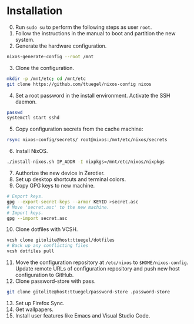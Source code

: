 # Installation

0.  Run `sudo su` to perform the following steps as user `root`.
1.  Follow the instructions in the manual to boot and partition the new system.
2.  Generate the hardware configuration.

```.sh
nixos-generate-config --root /mnt
```

3.  Clone the configuration.

```.sh
mkdir -p /mnt/etc; cd /mnt/etc
git clone https://github.com/ttuegel/nixos-config nixos
```

4.  Set a root password in the install environment.
    Activate the SSH daemon.

```.sh
passwd
systemctl start sshd
```

5.  Copy configuration secrets from the cache machine:

```.sh
rsync nixos-config/secrets/ root@nixos:/mnt/etc/nixos/secrets
```

6.  Install NixOS.

```.sh
./install-nixos.sh IP_ADDR -I nixpkgs=/mnt/etc/nixos/nixpkgs
```

7.  Authorize the new device in Zerotier.
8.  Set up desktop shortcuts and terminal colors.
9.  Copy GPG keys to new machine.

```.sh
# Export keys.
gpg --export-secret-keys --armor KEYID >secret.asc
# Move 'secret.asc' to the new machine.
# Import keys.
gpg --import secret.asc
```

10. Clone dotfiles with VCSH.

```.sh
vcsh clone gitolite@host:ttuegel/dotfiles
# Back up any conflicting files
vcsh dotfiles pull
```

11. Move the configuration repository at `/etc/nixos` to `$HOME/nixos-config`.
    Update remote URLs of configuration repository and push new host configuration to GitHub.
12. Clone password-store with pass.

```.sh
git clone gitolite@host:ttuegel/password-store .password-store
```

13. Set up Firefox Sync.
14. Get wallpapers.
15. Install user features like Emacs and Visual Studio Code.
